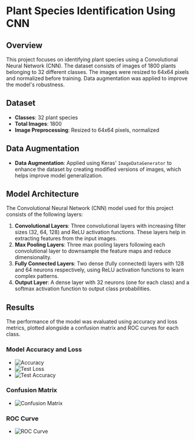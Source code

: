 # Plant Species Identification Using CNN


## Overview
This project focuses on identifying plant species using a Convolutional Neural Network (CNN). The dataset consists of images of 1800 plants belonging to 32 different classes. The images were resized to 64x64 pixels and normalized before training. Data augmentation was applied to improve the model's robustness.

## Dataset
- **Classes**: 32 plant species
- **Total Images**: 1800
- **Image Preprocessing**: Resized to 64x64 pixels, normalized

## Data Augmentation
- **Data Augmentation**: Applied using Keras' `ImageDataGenerator` to enhance the dataset by creating modified versions of images, which helps improve model generalization.

## Model Architecture
The Convolutional Neural Network (CNN) model used for this project consists of the following layers:
1. **Convolutional Layers**: Three convolutional layers with increasing filter sizes (32, 64, 128) and ReLU activation functions. These layers help in extracting features from the input images.
2. **Max Pooling Layers**: Three max pooling layers following each convolutional layer to downsample the feature maps and reduce dimensionality.
3. **Fully Connected Layers**: Two dense (fully connected) layers with 128 and 64 neurons respectively, using ReLU activation functions to learn complex patterns.
4. **Output Layer**: A dense layer with 32 neurons (one for each class) and a softmax activation function to output class probabilities.

## Results
The performance of the model was evaluated using accuracy and loss metrics, plotted alongside a confusion matrix and ROC curves for each class.

### Model Accuracy and Loss
- ![Accuracy](https://i.ibb.co/tmjgCJm/ma.png)
- ![Test Loss](https://i.ibb.co/hDGgcty/mb.png)
- ![Test Accuracy](https://i.ibb.co/hydrsVv/mc.png)
### Confusion Matrix
- ![Confusion Matrix](https://i.ibb.co/dLkdZDR/md.png)

### ROC Curve
- ![ROC Curve](https://i.ibb.co/6nmwZRR/me.png)
